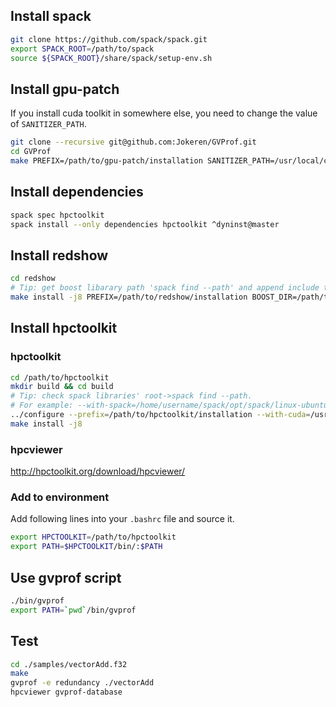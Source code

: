 ## Install spack

```bash
git clone https://github.com/spack/spack.git
export SPACK_ROOT=/path/to/spack
source ${SPACK_ROOT}/share/spack/setup-env.sh
```

## Install gpu-patch

If you install cuda toolkit in somewhere else, you need to change the value of `SANITIZER_PATH`.

```bash
git clone --recursive git@github.com:Jokeren/GVProf.git
cd GVProf
make PREFIX=/path/to/gpu-patch/installation SANITIZER_PATH=/usr/local/cuda/compute-sanitizer/ install
```

## Install dependencies

```bash
spack spec hpctoolkit
spack install --only dependencies hpctoolkit ^dyninst@master
```

## Install redshow

```bash
cd redshow
# Tip: get boost libarary path 'spack find --path' and append include to that path
make install -j8 PREFIX=/path/to/redshow/installation BOOST_DIR=/path/to/boost/installation GPU_PATH_DIR=/path/to/gpu-patch/installation
```

## Install hpctoolkit

### hpctoolkit

```bash
cd /path/to/hpctoolkit
mkdir build && cd build
# Tip: check spack libraries' root->spack find --path.  
# For example: --with-spack=/home/username/spack/opt/spack/linux-ubuntu18.04-zen/gcc-7.4.0/
../configure --prefix=/path/to/hpctoolkit/installation --with-cuda=/usr/local/cuda-11.0 --with-sanitizer=/path/to/sanitizer --with-gpu-patch=/path/to/gpu-patch/installation --with-redshow=/path/to/redshow/installation  --with-spack=/path/to/spack/libraries/root
make install -j8
```

### hpcviewer

http://hpctoolkit.org/download/hpcviewer/

### Add to environment

Add following lines into your `.bashrc` file and source it.

```bash
export HPCTOOLKIT=/path/to/hpctoolkit
export PATH=$HPCTOOLKIT/bin/:$PATH
```

## Use gvprof script

```bash
./bin/gvprof
export PATH=`pwd`/bin/gvprof
```

## Test

```bash
cd ./samples/vectorAdd.f32
make
gvprof -e redundancy ./vectorAdd
hpcviewer gvprof-database
```
